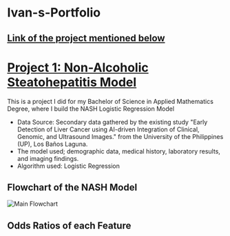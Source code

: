 # Ivan-s-Portfolio

## [Link of the project mentioned below](https://git-ivan-hub.github.io/Ivan-s-Portfolio/)

# [Project 1: Non-Alcoholic Steatohepatitis Model](https://github.com/git-ivan-hub/NASH-Model)

This is a project I did for my Bachelor of Science in Applied Mathematics Degree, where I build the NASH Logistic Regression Model

* Data Source: Secondary data gathered by the existing study "Early Detection of Liver Cancer using AI-driven Integration of Clinical, Genomic, and Ultrasound Images." from the University of the Philippines (UP), Los Baños Laguna.
* The model used; demographic data, medical history, laboratory results, and imaging findings.
* Algorithm used: Logistic Regression

## Flowchart of the NASH Model 
![Main Flowchart](https://github.com/git-ivan-hub/git-ivan-hub/assets/122067762/3ee1ba92-cba2-4441-9738-4f205d90306c)

## Odds Ratios of each Feature



